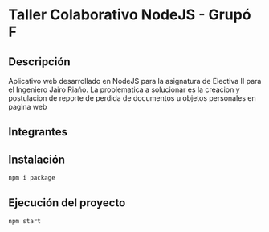 # Taller Colaborativo NodeJS - Grupó F
## Descripción
Aplicativo web desarrollado en NodeJS para la asignatura de Electiva II para el Ingeniero Jairo Riaño. La problematica a solucionar es la creacion y postulacion de reporte de perdida de documentos u objetos personales en pagina web
## Integrantes

## Instalación
  ``` npm i package ```
  ## Ejecución del proyecto
  ``` npm start ```
